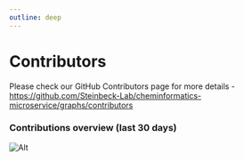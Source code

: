 ```yaml
---
outline: deep
---
```


# Contributors

Please check our GitHub Contributors page for more details - https://github.com/Steinbeck-Lab/cheminformatics-microservice/graphs/contributors


### Contributions overview (last 30 days)

![Alt](https://repobeats.axiom.co/api/embed/5731b0fc10956ab00ceae59e7da402a6322fd73d.svg "Repobeats analytics image")
